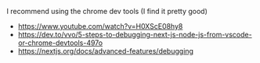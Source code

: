 I recommend using the chrome dev tools (I find it pretty good)

- https://www.youtube.com/watch?v=H0XScE08hy8
- https://dev.to/vvo/5-steps-to-debugging-next-js-node-js-from-vscode-or-chrome-devtools-497o
- https://nextjs.org/docs/advanced-features/debugging

